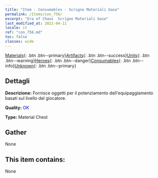 ```yaml
---
title: "Item - Consumables - Scrigno Materiali base"
permalink: /Items/con_756/
excerpt: "Era of Chaos  Scrigno Materiali base"
last_modified_at: 2021-04-11
locale: it
ref: "con_756.md"
toc: false
classes: wide
---
```

 [Materials](/it/Items/){: .btn .btn--primary}[Artifacts](/it/Items/Artifacts/){: .btn .btn--success}[Units](/it/Items/Units/){: .btn .btn--warning}[Heroes](/it/Items/Heroes/){: .btn .btn--danger}[Consumables](/it/Items/Consumables/){: .btn .btn--info}[Unknown](/it/Items/Unknown/){: .btn .btn--primary}

## Dettagli
 **Descrizione:** Fornisce oggetti per il potenziamento dell'equipaggiamento basati sul livello del giocatore.

 **Quality:** <span style="color: #0000CD">OK</span>

 **Type:** Material Chest

## Gather

  None

## This item contains:

  None


